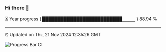### Hi there 👋

⏳ Year progress { ██████████████████████████▁▁▁▁ } 88.94 %

---

⏰ Updated on Thu, 21 Nov 2024 12:35:26 GMT

![Progress Bar CI](https://github.com/liununu/liununu/workflows/Progress%20Bar%20CI/badge.svg)
